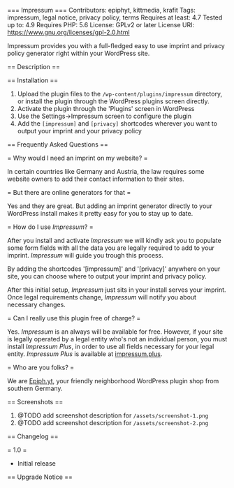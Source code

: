 === Impressum ===
Contributors: epiphyt, kittmedia, krafit
Tags: impressum, legal notice, privacy policy, terms
Requires at least: 4.7
Tested up to: 4.9
Requires PHP: 5.6
License: GPLv2 or later
License URI: https://www.gnu.org/licenses/gpl-2.0.html

Impressum provides you with a full-fledged easy to use imprint and privacy policy generator right within your WordPress site.

== Description ==


== Installation ==

1. Upload the plugin files to the `/wp-content/plugins/impressum` directory, or install the plugin through the WordPress plugins screen directly.
1. Activate the plugin through the 'Plugins' screen in WordPress
1. Use the Settings->Impressum screen to configure the plugin
1. Add the `[impressum]` and `[privacy]` shortcodes wherever you want to output your imprint and your privacy policy


== Frequently Asked Questions ==

= Why would I need an imprint on my website? =

In certain countries like Germany and Austria, the law requires some website owners to add their contact information to their sites.

= But there are online generators for that =

Yes and they are great. But adding an imprint generator directly to your WordPress install makes it pretty easy for you to stay up to date.

= How do I use _Impressum_? =

After you install and activate _Impressum_ we will kindly ask you to populate some form fields with all the data you are legally required to add to your imprint. _Impressum_ will guide you trough this process.

By adding the shortcodes '[impressum]' and '[privacy]' anywhere on your site, you can choose where to output your imprint and privacy policy.

After this initial setup, _Impressum_ just sits in your install serves your imprint. Once legal requirements change, _Impressum_ will notify you about necessary changes.

= Can I really use this plugin free of charge? =

Yes. _Impressum_ is an always will be available for free. However, if your site is legally operated by a legal entity who's not an individual person, you must install _Impressum Plus_, in order to use all fields necessary for your legal entity. _Impressum Plus_ is available at [impressum.plus](https://impressum.plus/).

= Who are you folks? =

We are [Epiph.yt](https://epiph.yt/), your friendly neighborhood WordPress plugin shop from southern Germany.

== Screenshots ==

1. @TODO add screenshot description for  `/assets/screenshot-1.png`
2. @TODO add screenshot description for  `/assets/screenshot-2.png`

== Changelog ==

= 1.0 =
* Initial release

== Upgrade Notice ==